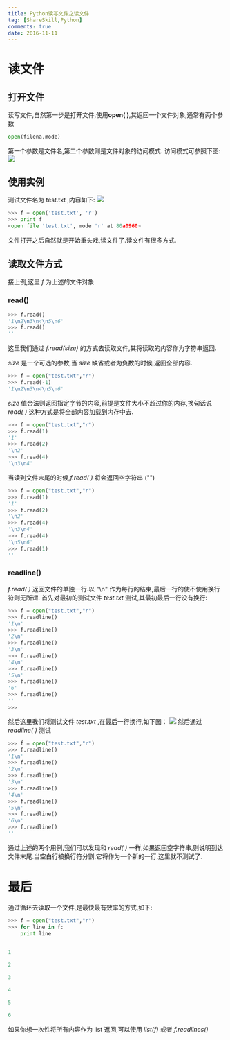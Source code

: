 ```yaml
---
title: Python读写文件之读文件
tag: [ShareSkill,Python]
comments: true
date: 2016-11-11
---
```






# 读文件
## 打开文件
读写文件,自然第一步是打开文件,使用**open( )**,其返回一个文件对象,通常有两个参数
```python
open(filena,mode)
```
第一个参数是文件名,第二个参数则是文件对象的访问模式.
访问模式可参照下图:
![](http://ww4.sinaimg.cn/large/d9e82fa4jw1f9ndo67e2sj20fu0dlmzh.jpg)

## 使用实例
测试文件名为 test.txt ,内容如下:
![](http://ww1.sinaimg.cn/large/d9e82fa4jw1f9ndwt2ewdj20ao051jrl.jpg)

```python
>>> f = open('test.txt', 'r')
>>> print f
<open file 'test.txt', mode 'r' at 80a0960>
```
文件打开之后自然就是开始重头戏,读文件了.读文件有很多方式.

## 读取文件方式
接上例,这里 *f* 为上述的文件对象

### read()

```python
>>> f.read()
'1\n2\n3\n4\n5\n6'
>>> f.read()
''
```
这里我们通过 *f.read(size)* 的方式去读取文件,其将读取的内容作为字符串返回.

*size* 是一个可选的参数,当 *size* 缺省或者为负数的时候,返回全部内容.

```python
>>> f = open("test.txt","r")
>>> f.read(-1)
'1\n2\n3\n4\n5\n6'
```

*size* 值合法则返回指定字节的内容,前提是文件大小不超过你的内存,换句话说 *read( )* 这种方式是将全部内容加载到内存中去.

```python
>>> f = open("test.txt","r")
>>> f.read(1)
'1'
>>> f.read(2)
'\n2'
>>> f.read(4)
'\n3\n4'
```

当读到文件末尾的时候,*f.read( )* 将会返回空字符串 ("")

```python
>>> f = open("test.txt","r")
>>> f.read(1)
'1'
>>> f.read(2)
'\n2'
>>> f.read(4)
'\n3\n4'
>>> f.read(4)
'\n5\n6'
>>> f.read(1)
''
```

### readline()
*f.read( )* 返回文件的单独一行.以 "\n" 作为每行的结束,最后一行的使不使用换行符则无所谓.
首先对最初的测试文件 *test.txt* 测试,其最初最后一行没有换行:

```python
>>> f = open("test.txt","r")
>>> f.readline()
'1\n'
>>> f.readline()
'2\n'
>>> f.readline()
'3\n'
>>> f.readline()
'4\n'
>>> f.readline()
'5\n'
>>> f.readline()
'6'
>>> f.readline()
''
>>> 
```

然后这里我们将测试文件 *test.txt* ,在最后一行换行,如下图：
![](http://ww3.sinaimg.cn/large/d9e82fa4jw1f9nv9d7ehnj208t0530sq.jpg)
然后通过 *readline( )* 测试
```python
>>> f = open("test.txt","r")
>>> f.readline()
'1\n'
>>> f.readline()
'2\n'
>>> f.readline()
'3\n'
>>> f.readline()
'4\n'
>>> f.readline()
'5\n'
>>> f.readline()
'6\n'
>>> f.readline()
''
```

通过上述的两个用例,我们可以发现和 *read( )* 一样,如果返回空字符串,则说明到达文件末尾.当空白行被换行符分割,它将作为一个新的一行,这里就不测试了.

# 最后
通过循环去读取一个文件,是最快最有效率的方式,如下:
```python
>>> f = open("test.txt","r")
>>> for line in f:
	print line

	
1

2

3

4

5

6
```
如果你想一次性将所有内容作为 list 返回,可以使用 *list(f)* 或者 *f.readlines()*